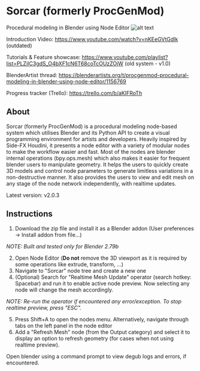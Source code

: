 # Sorcar (formerly ProcGenMod)
Procedural modeling in Blender using Node Editor
![alt text](https://github.com/aachman98/Sorcar/raw/master/sorcar.png "Sorcar in action")

Introduction Video: https://www.youtube.com/watch?v=nKEeGVtGdlk (outdated)

Tutorials & Feature showcase: https://www.youtube.com/playlist?list=PLZiIC3gdS_O4bXF1cN6T68coTcOUzZOjW (old system - v1.0)

BlenderArtist thread: https://blenderartists.org/t/procgenmod-procedural-modeling-in-blender-using-node-editor/1156769

Progress tracker (Trello): https://trello.com/b/aKIFRoTh

## About
Sorcar (formerly ProcGenMod) is a procedural modeling node-based system which utilises Blender and its Python API to create a visual programming environment for artists and developers. Heavily inspired by Side-FX Houdini, it presents a node editor with a variety of modular nodes to make the workflow easier and fast. Most of the nodes are blender internal operations (bpy.ops.mesh) which also makes it easier for frequent blender users to manipulate geometry. It helps the users to quickly create 3D models and control node parameters to generate limitless variations in a non-destructive manner. It also provides the users to view and edit mesh on any stage of the node network independently, with realtime updates.

Latest version: v2.0.3

## Instructions 
1. Download the zip file and install it as a Blender addon (User preferences -> Install addon from file...)

_NOTE: Built and tested only for Blender 2.79b_

2. Open Node Editor (__Do not__ remove the 3D viewport as it is required by some operations like extrude, transform, ...)
3. Navigate to "Sorcar" node tree and create a new one
4. (Optional) Search for "Realtime Mesh Update" operator (search hotkey: Spacebar) and run it to enable active node preview. Now selecting any node will change the mesh accordingly.

_NOTE: Re-run the operator if encountered any error/exception. To stop realtime preview, press "ESC"._

5. Press Shift+A to open the nodes menu. Alternatively, navigate through tabs on the left panel in the node editor
6. Add a "Refresh Mesh" node (from the Output category) and select it to display an option to refresh geometry (for cases when not using realtime preview).

Open blender using a command prompt to view degub logs and errors, if encountered.
